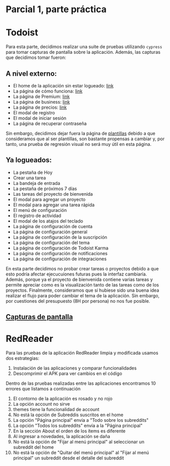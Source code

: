 # Parcial 1, parte práctica

# Todoist

Para esta parte, decidimos realizar una suite de pruebas utilizando `cypress` para tomar capturas de pantalla sobre la aplicación. Además, las capturas que decidimos tomar fueron:

## A nivel externo:

- El home de la aplicación sin estar logueado: [link](https://todoist.com/)
- La página de cómo funciona: [link](https://todoist.com/tour)
- La página de Premium: [link](https://todoist.com/premium)
- La página de business: [link](https://todoist.com/business)
- La página de precios: [link](https://todoist.com/pricing)
- El modal de registro
- El modal de iniciar sesión
- La página de recuperar contraseña


Sin embargo, decidimos dejar fuera la página de [plantillas](https://todoist.com/templates/?lang=es) debido a que consideramos que al ser plantillas, son bastante propensas a cambiar y, por tanto, una prueba de regresión visual no será muy útil en esta página.

## Ya logueados:

- La pestaña de Hoy
- Crear una tarea
- La bandeja de entrada
- La pestaña de próximos 7 días
- Las tareas del proyecto de bienvenida
- El modal para agregar un proyecto
- El modal para agregar una tarea rápida
- El menú de configuración
- El registro de actividad
- El modal de los atajos del teclado
- La página de configuración de cuenta
- La página de configuración general
- La página de configuración de la suscripción
- La página de configuración del tema
- La página de configuración de Todoist Karma
- La página de configuración de notificaciones
- La página de configuración de integraciones

En esta parte decidimos no probar crear tareas o proyectos debido a que esto podría afectar ejecucuiones futuras pues la interfaz cambiaría. Además, porque ya el proyecto de bienvenida contiene varias tareas y permite apreciar como es la visualización tanto de las tareas como de los proyectos. Finalmente, consideramos que sí hubiese sido una buena idea realizar el flujo para poder cambiar el tema de la aplicación. Sin embargo, por cuestiones del presupuesto (8H por persona) no nos fue posible.

## [Capturas de pantalla](https://github.com/matrujillo10/miso-4208-parcial-1/tree/master/todoist/cypress/screenshots/simple_spec.js)

# RedReader

Para las pruebas de la aplicación RedReader limpia y modificada usamos dos estrategias:

1. Instalación de las aplicaciones y comparar funcionalidades
2. Descomprimir el APK para ver cambios en el código

Dentro de las pruebas realizadas entre las aplicaciones encontramos 10 errores que listamos a continuación

1. El contorno de la aplicación es rosado y no rojo
2. La opción account no sirve
3. themes tiene la funcionalidad de account
4. No está la opción de Subreddis suscritos en el home
5. La opción "Página principal" envía a "Todo sobre los subreddits"
6. La opción "Todos los subreddits" envía a la "Página principal"
7. En la sección About el orden de los ítems es diferente
8. Al ingresar a novedades, la aplicación se daña
9. No está la opción de "Fijar al menú principal" al seleccionar un subreddit del home
10. No está la opción de "Quitar del menú principal" al "Fijar al menú principal" un subreddit desde el detalle del subreddit
